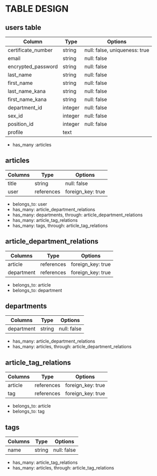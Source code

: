# TABLE DESIGN

## users table
| Column             | Type    | Options                       |
| ------------------ | ------- | ----------------------------- |
| certificate_number | string  | null: false, uniqueness: true |
| email              | string  | null: false                   |
| encrypted_password | string  | null: false                   |
| last_name          | string  | null: false                   |
| first_name         | string  | null: false                   |
| last_name_kana     | string  | null: false                   |
| first_name_kana    | string  | null: false                   |
| department_id      | integer | null: false                   |
| sex_id             | integer | null: false                   |
| position_id        | integer | null: false                   |
| profile            | text    |                               |

- has_many :articles

## articles
| Columns | Type       | Options           |
| ------- | ---------- | ----------------- |
| title   | string     | null: false       |
| user    | references | foreign_key: true |

- belongs_to: user
- has_many: article_department_relations
- has_many: departments, through: article_department_relations
- has_many: article_tag_relations
- has_many: tags, through: article_tag_relations

## article_department_relations
| Columns    | Type       | Options           |
| ---------- | ---------- | ----------------- |
| article    | references | foreign_key: true |
| department | references | foreign_key: true |

- belongs_to: article
- belongs_to: department

## departments
| Columns    | Type   | Options     |
| ---------- | ------ | ----------- |
| department | string | null: false |

- has_many: article_department_relations
- has_many: articles, through: article_department_relations

## article_tag_relations
| Columns    | Type       | Options           |
| ---------- | ---------- | ----------------- |
| article    | references | foreign_key: true |
| tag        | references | foreign_key: true |

- belongs_to: article
- belongs_to: tag

## tags
| Columns    | Type   | Options     |
| ---------- | ------ | ----------- |
| name       | string | null: false |

- has_many: article_tag_relations
- has_many: articles, through: article_tag_relations